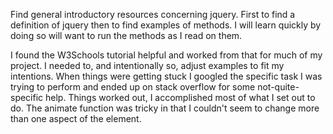 Find general introductory resources concerning jquery. First to find a definition of jquery then to find examples of methods. I will learn quickly by doing so will want to run the methods as I read on them. 

I found the W3Schools tutorial helpful and worked from that for much of my project. I needed to, and intentionally so, adjust examples to fit my intentions. When things were getting stuck I googled the specific task I was trying to perform and ended up on stack overflow for some not-quite-specific help. Things worked out, I accomplished most of what I set out to do. The animate function was tricky in that I couldn't seem to change more than one aspect of the element.